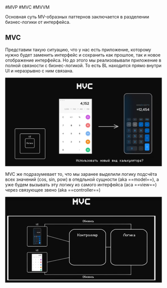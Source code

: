 #MVP #MVC #MVVM

Основная суть MV-образных паттернов заключается в разделении бизнес-логики от интерфейса.

## MVC

Представим такую ситуацию, что у нас есть приложение, которому нужно будет заменить интерфейс и сохранить как прошлое, так и новое отображение интерфейса. Но до этого мы реализовывали приложение в полной связности с бизнес-логикой. То есть BL находится прямо внутри UI и неразрывно с ним связана. 

![](_png/Pasted%20image%2020241027100458.png)

MVC же подразумевает то, что мы заранее выделили логику подсчёта всех значений (cos, sin, pow) в отедльной сущности (aka ==model==), а уже будем вызывать эту логику из самого интерфейса (aca ==view==) через связующее звено (aka ==controller==) 

![](_png/Pasted%20image%2020241027100903.png)









